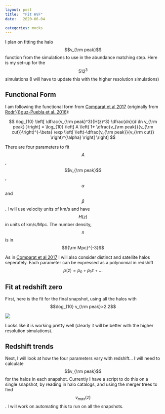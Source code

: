```yaml
---
layout: post
title:  "Fit HVF"
date:   2020-06-04

categories: mocks
---
```


I plan on fitting the halo $$v_{\rm peak}$$ function from the simulations to use in the abundance matching step. Here is my set-up for the $$512^3$$ simulations (I will have to update this with the higher resolution simulations)


## Functional Form

I am following the functional form from <a href="https://ui.adsabs.harvard.edu/abs/2017MNRAS.469.4157C/abstract">Comparat et al 2017</a> (originally from <a href="https://ui.adsabs.harvard.edu/abs/2016MNRAS.462..893R/abstract">Rodr'{i}guz-Puebla et al. 2016</a>):

$$ \log_{10} \left[ \dfrac{v_{\rm peak}^3}{H(z)^3} \dfrac{dn}{d \ln v_{\rm peak} }\right] = \log_{10} \left[ A \left( 1+ \dfrac{v_{\rm peak}}{v_{\rm cut}}\right)^{-\beta} \exp \left[ \left(-\dfrac{v_{\rm peak}}{v_{\rm cut}} \right)^{\alpha} \right] \right] $$

There are four parameters to fit $$A$$, $$v_{\rm peak}$$, $$\alpha$$ and $$\beta$$. I will use velocity units of km/s and have $$H(z)$$ in units of km/s/Mpc. The number density, $$n$$ is in $${\rm Mpc}^{-3}$$

As in <a href="https://ui.adsabs.harvard.edu/abs/2017MNRAS.469.4157C/abstract">Comparat et al 2017</a> I will also consider distinct and satellite halos seperately. Each parameter can be expressed as a polynomial in redshift $$p(z)=p_0 + p_1 z + ...$$

## Fit at redshift zero

First, here is the fit for the final snapshot, using all the halos with $$\log_{10} v_{\rm peak}>2.2$$

<img src="{{ site.baseurl }}/assets/plots/20200604_HVF.png">

Looks like it is working pretty well (clearly it will be better with the higher resolution simulations).



## Redshift trends

Next,  I will look at how the four parameters vary with redshift... I will need to calculate $$v_{\rm peak}$$ for the halos in each snapshot. Currently I have a script to do this on a single snapshot, by reading in halo catalogs, and using the merger trees to find $$v_{max}(z)$$. I will work on automating this to run on all the snapshots.
